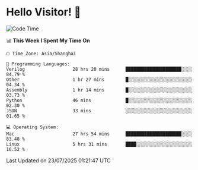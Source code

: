 # Hello Visitor! 👋

<!--START_SECTION:waka-->
![Code Time](http://img.shields.io/badge/Code%20Time-302%20hrs%2037%20mins-blue)

📊 **This Week I Spent My Time On** 

```text
🕑︎ Time Zone: Asia/Shanghai

💬 Programming Languages: 
Verilog                  28 hrs 20 mins      █████████████████████░░░░   84.79 % 
Other                    1 hr 27 mins        █░░░░░░░░░░░░░░░░░░░░░░░░   04.34 % 
Assembly                 1 hr 14 mins        █░░░░░░░░░░░░░░░░░░░░░░░░   03.73 % 
Python                   46 mins             █░░░░░░░░░░░░░░░░░░░░░░░░   02.30 % 
JSON                     33 mins             ░░░░░░░░░░░░░░░░░░░░░░░░░   01.65 % 

💻 Operating System: 
Mac                      27 hrs 54 mins      █████████████████████░░░░   83.48 % 
Linux                    5 hrs 31 mins       ████░░░░░░░░░░░░░░░░░░░░░   16.52 % 
```


 Last Updated on 23/07/2025 01:21:47 UTC
<!--END_SECTION:waka-->
